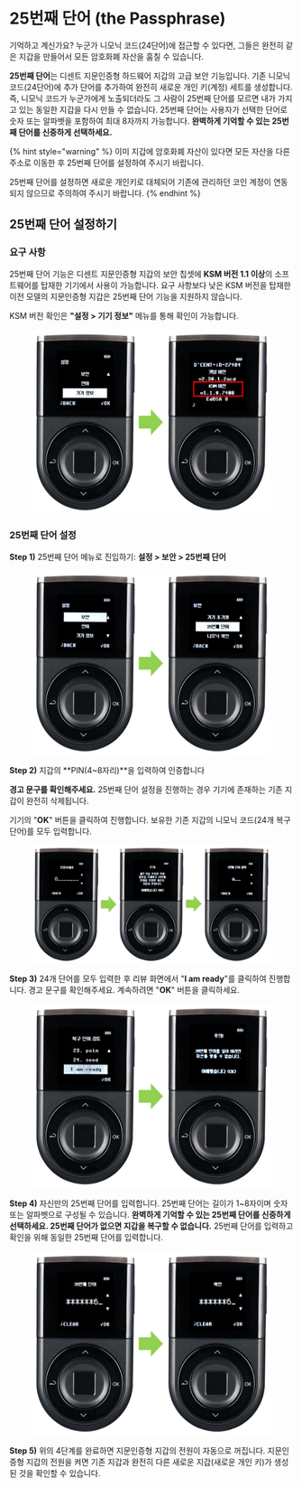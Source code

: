 # 25번째 단어 (the Passphrase)

기억하고 계신가요? 누군가 니모닉 코드(24단어)에 접근할 수 있다면, 그들은 완전히 같은 지갑을 만들어서 모든 암호화폐 자산을 훔칠 수 있습니다.&#x20;

**25번째 단어**는 디센트 지문인증형 하드웨어 지갑의 고급 보안 기능입니다. 기존 니모닉 코드(24단어)에 추가 단어를 추가하여 완전히 새로운 개인 키(계정) 세트를 생성합니다. 즉, 니모닉 코드가 누군가에게 노출되더라도 그 사람이 25번째 단어를 모르면 내가 가지고 있는 동일한 지갑을 다시 만들 수 없습니다. 25번째 단어는 사용자가 선택한 단어로 숫자 또는 알파벳을 포함하여 최대 8자까지 가능합니다. **완벽하게 기억할 수 있는 25번째 단어를 신중하게 선택하세요.**

{% hint style="warning" %}
이미 지갑에 암호화폐 자산이 있다면 모든 자산을 다른 주소로 이동한 후 25번째 단어를 설정하여 주시기 바랍니다.&#x20;

25번째 단어를 설정하면 새로운 개인키로 대체되어 기존에 관리하던 코인 계정이 연동되지 않으므로 주의하여 주시기 바랍니다.
{% endhint %}

## 25번째 단어 설정하기

### 요구 사항

25번째 단어 기능은 디센트 지문인증형 지갑의 보안 칩셋에 **KSM 버전 1.1 이상**의 소프트웨어를 탑재한 기기에서 사용이 가능합니다. 요구 사항보다 낮은 KSM 버전을 탑재한 이전 모델의 지문인증형 지갑은 25번째 단어 기능을 지원하지 않습니다.

KSM 버전 확인은 **"설정 > 기기 정보"** 메뉴를 통해 확인이 가능합니다.

<figure><img src="../../.gitbook/assets/25번째-01.png" alt="" width="563"><figcaption></figcaption></figure>

### **25번째 단어 설정**

**Step 1)** 25번째 단어 메뉴로 진입하기:  **설정 > 보안 > 25번째 단어**

<figure><img src="../../.gitbook/assets/25번째-02.png" alt="" width="563"><figcaption></figcaption></figure>

**Step 2)** 지갑의 **PIN(4\~8자리)**을 입력하여 인증합니다

**경고 문구를 확인해주세요.** 25번째 단어 설정을 진행하는 경우 기기에 존재하는 기존 지갑이 완전히 삭제됩니다.&#x20;

기기의 "**OK**" 버튼을 클릭하여 진행합니다. 보유한 기존 지갑의 니모닉 코드(24개 복구 단어)를 모두 입력합니다.

<figure><img src="../../.gitbook/assets/25번째-03.png" alt=""><figcaption></figcaption></figure>

**Step 3)** 24개 단어를 모두 입력한 후 리뷰 화면에서 "**I am ready**"를 클릭하여 진행합니다. 경고 문구를 확인해주세요. 계속하려면 "**OK**" 버튼을 클릭하세요.&#x20;

<figure><img src="../../.gitbook/assets/25번째-04.png" alt="" width="563"><figcaption></figcaption></figure>

**Step 4)** 자신만의 25번째 단어를 입력합니다. 25번째 단어는 길이가 1\~8자이며 숫자 또는 알파벳으로 구성될 수 있습니다. **완벽하게 기억할 수 있는 25번째 단어를 신중하게 선택하세요. 25번째 단어가 없으면 지갑을 복구할 수 없습니다.** 25번째 단어를 입력하고 확인을 위해 동일한 25번째 단어를 입력합니다.

<figure><img src="../../.gitbook/assets/25번째-05.png" alt="" width="563"><figcaption></figcaption></figure>

**Step 5)** 위의 4단계를 완료하면 지문인증형 지갑의 전원이 자동으로 꺼집니다. 지문인증형 지갑의 전원을 켜면 기존 지갑과 완전히 다른 새로운 지갑(새로운 개인 키)가 생성된 것을 확인할 수 있습니다.
